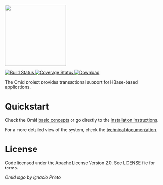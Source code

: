 <img src="https://github.com/yahoo/omid/blob/master/doc/images/omid-logo.png" width="200">

[ ![Build Status](https://travis-ci.org/yahoo/omid.svg?branch=master) ](https://travis-ci.org/yahoo/omid) 
[ ![Coverage Status](https://coveralls.io/repos/yahoo/omid/badge.svg?branch=master&service=github) ](https://coveralls.io/github/yahoo/omid?branch=master) 
[ ![Download](https://api.bintray.com/packages/yahoo/maven/omid/images/download.svg) ](https://bintray.com/yahoo/maven/omid/_latestVersion)

The Omid project provides transactional support for HBase-based applications.

# Quickstart

Check the Omid [basic concepts](https://github.com/yahoo/omid/wiki/Getting-Started) or go directly
to the [installation instructions](https://github.com/yahoo/omid/wiki/Installation).

For a more detailed view of the system, check the [technical documentation](https://github.com/yahoo/omid/wiki/Technical-Documentation).

# License

Code licensed under the Apache License Version 2.0. See LICENSE file for terms.

_Omid logo by Ignacio Prieto_

